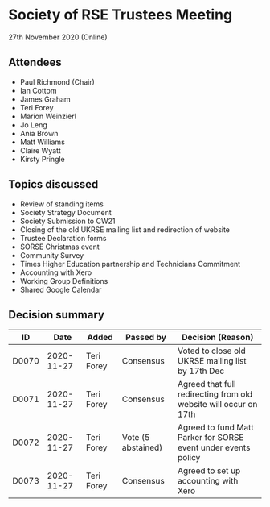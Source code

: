# Society of RSE Trustees Meeting

27th November 2020 (Online)

## Attendees

   - Paul Richmond (Chair)
   - Ian Cottom
   - James Graham
   - Teri Forey
   - Marion Weinzierl
   - Jo Leng
   - Ania Brown
   - Matt Williams
   - Claire Wyatt
   - Kirsty Pringle

## Topics discussed

   - Review of standing items
   - Society Strategy Document
   - Society Submission to CW21
   - Closing of the old UKRSE mailing list and redirection of website
   - Trustee Declaration forms
   - SORSE Christmas event
   - Community Survey
   - Times Higher Education partnership and Technicians Commitment
   - Accounting with Xero
   - Working Group Definitions
   - Shared Google Calendar

## Decision summary

| ID  | Date       | Added       | Passed by | Decision (Reason)                                                                                                                                                                                                          |
|-----|------------|-------------|-----------|----------------------------------------------------------------------------------------------------------------------------------------------------------------------------------------------------------------------------|
| D0070 | 2020-11-27 | Teri Forey | Consensus | Voted to close old UKRSE mailing list by 17th Dec |
| D0071 | 2020-11-27 | Teri Forey | Consensus | Agreed that full redirecting from old website will occur on 17th |
| D0072 | 2020-11-27 | Teri Forey | Vote (5 abstained) | Agreed to fund Matt Parker for SORSE event under events policy |
| D0073 | 2020-11-27 | Teri Forey | Consensus | Agreed to set up accounting with Xero |
